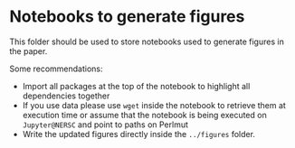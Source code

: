 # Notebooks to generate figures

This folder should be used to store notebooks used to generate figures in the paper.

Some recommendations:

* Import all packages at the top of the notebook to highlight all dependencies together
* If you use data please use `wget` inside the notebook to retrieve them at execution time or assume that the notebook is being executed on `Jupyter@NERSC` and point to paths on Perlmut
* Write the updated figures directly inside the `../figures` folder.

